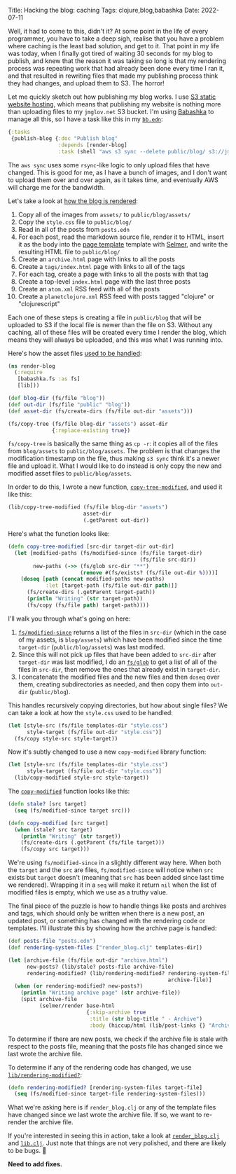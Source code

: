 Title: Hacking the blog: caching
Tags: clojure,blog,babashka
Date: 2022-07-11

Well, it had to come to this, didn't it? At some point in the life of every
programmer, you have to take a deep sigh, realise that you have a problem where
caching is the least bad solution, and get to it. That point in my life was
today, when I finally got tired of waiting 30 seconds for my blog to publish,
and knew that the reason it was taking so long is that my rendering process was
repeating work that had already been done every time I ran it, and that resulted
in rewriting files that made my publishing process think they had changes, and
upload them to S3. The horror!

Let me quickly sketch out how publishing my blog works. I use [S3 static website
hosting](https://docs.aws.amazon.com/AmazonS3/latest/userguide/WebsiteHosting.html),
which means that publishing my website is nothing more than uploading files to
my `jmglov.net` S3 bucket. I'm using
[Babashka](https://github.com/babashka/babashka) to manage all this, so I have a
task like this in my
[`bb.edn`](https://github.com/jmglov/jmglov.net/blob/main/bb.edn):

``` clojure
{:tasks
 {publish-blog {:doc "Publish blog"
                :depends [render-blog]
                :task (shell "aws s3 sync --delete public/blog/ s3://jmglov.net/blog/")}}}
```

The `aws sync` uses some `rsync`-like logic to only upload files that have
changed. This is good for me, as I have a bunch of images, and I don't want to
upload them over and over again, as it takes time, and eventually AWS will
charge me for the bandwidth.

Let's take a look at [how the blog is
rendered](https://github.com/jmglov/jmglov.net/blob/main/render_blog.clj):
1. Copy all of the images from `assets/` to `public/blog/assets/`
2. Copy the `style.css` file to `public/blog/`
3. Read in all of the posts from `posts.edn`
4. For each post, read the markdown source file, render it to HTML, insert it as
   the body into the [page
   template](https://github.com/jmglov/jmglov.net/blob/main/blog/templates/base.html)
   template with [Selmer](https://github.com/yogthos/Selmer), and write the
   resulting HTML file to `public/blog/`
5. Create an `archive.html` page with links to all the posts
6. Create a `tags/index.html` page with links to all of the tags
7. For each tag, create a page with links to all the posts with that tag
8. Create a top-level `index.html` page with the last three posts
9. Create an `atom.xml` RSS feed with all of the posts
10. Create a `planetclojure.xml` RSS feed with posts tagged "clojure" or
    "clojurescript"

Each one of these steps is creating a file in `public/blog` that will be
uploaded to S3 if the local file is newer than the file on S3. Without any
caching, all of these files will be created every time I render the blog, which
means they will always be uploaded, and this was what I was running into.

Here's how the asset files [used to be
handled](https://github.com/jmglov/jmglov.net/blob/a9f05b17f2459257e48c6807622df5fbc8951d5f/render_blog.clj#L32):

``` clojure
(ns render-blog
  (:require
   [babashka.fs :as fs]
   [lib]))

(def blog-dir (fs/file "blog"))
(def out-dir (fs/file "public" "blog"))
(def asset-dir (fs/create-dirs (fs/file out-dir "assets")))

(fs/copy-tree (fs/file blog-dir "assets") asset-dir
              {:replace-existing true})
```

`fs/copy-tree` is basically the same thing as `cp -r`: it copies all of the
files from `blog/assets` to `public/blog/assets`. The problem is that changes
the modification timestamp on the file, thus making `s3 sync` think it's a newer
file and upload it. What I would like to do instead is only copy the new and
modified asset files to `public/blog/assets`.

In order to do this, I wrote a new
function,
[`copy-tree-modified`](https://github.com/jmglov/jmglov.net/blob/fb1d1d28c9ef1289309cb539bd85e1ddb9400916/lib.clj#L23),
and used it like this:

``` clojure
(lib/copy-tree-modified (fs/file blog-dir "assets")
                        asset-dir
                        (.getParent out-dir))
```

Here's what the function looks like:

``` clojure
(defn copy-tree-modified [src-dir target-dir out-dir]
  (let [modified-paths (fs/modified-since (fs/file target-dir)
                                          (fs/file src-dir))
        new-paths (->> (fs/glob src-dir "**")
                       (remove #(fs/exists? (fs/file out-dir %))))]
    (doseq [path (concat modified-paths new-paths)
            :let [target-path (fs/file out-dir path)]]
      (fs/create-dirs (.getParent target-path))
      (println "Writing" (str target-path))
      (fs/copy (fs/file path) target-path))))
```

I'll walk you through what's going on here:
1. [`fs/modified-since`](https://babashka.org/fs/codox/babashka.fs.html#var-modified-since)
   returns a list of the files in `src-dir` (which in the case of my assets, is
   `blog/assets`) which have been modified since the time `target-dir`
   (`public/blog/assets`) was last modifed.
2. Since this will not pick up files that have been added to `src-dir` after
   `target-dir` was last modified, I do an
   [`fs/glob`](https://babashka.org/fs/codox/babashka.fs.html#var-glob) to get a
   list of all of the files in `src-dir`, then remove the ones that already
   exist in `target-dir`.
3. I concatenate the modified files and the new files and then `doseq` over
   them, creating subdirectories as needed, and then copy them into `out-dir`
   (`public/blog`).

This handles recursively copying directories, but how about single files? We can
take a look at how the `style.css` used to be handled:

``` clojure
(let [style-src (fs/file templates-dir "style.css")
      style-target (fs/file out-dir "style.css")]
  (fs/copy style-src style-target))
```

Now it's subtly changed to use a new `copy-modified` library function:

``` clojure
(let [style-src (fs/file templates-dir "style.css")
      style-target (fs/file out-dir "style.css")]
  (lib/copy-modified style-src style-target))
```

The
[`copy-modified`](https://github.com/jmglov/jmglov.net/blob/fb1d1d28c9ef1289309cb539bd85e1ddb9400916/lib.clj#L14)
function looks like this:

``` clojure
(defn stale? [src target]
  (seq (fs/modified-since target src)))

(defn copy-modified [src target]
  (when (stale? src target)
    (println "Writing" (str target))
    (fs/create-dirs (.getParent (fs/file target)))
    (fs/copy src target)))
```

We're using `fs/modified-since` in a slightly different way here. When both the
`target` and the `src` are files, `fs/modified-since` will notice when `src`
exists but `target` doesn't (meaning that `src` has been added since last time
we rendered). Wrapping it in a `seq` will make it return `nil` when the list of
modified files is empty, which we use as a truthy value.

The final piece of the puzzle is how to handle things like posts and archives
and tags, which should only be written when there is a new post, an updated
post, or something has changed with the rendering code or templates. I'll
illustrate this by showing how the archive page is handled:

``` clojure
(def posts-file "posts.edn")
(def rendering-system-files ["render_blog.clj" templates-dir])

(let [archive-file (fs/file out-dir "archive.html")
      new-posts? (lib/stale? posts-file archive-file)
      rendering-modified? (lib/rendering-modified? rendering-system-files
                                                   archive-file)]
  (when (or rendering-modified? new-posts?)
    (println "Writing archive page" (str archive-file))
    (spit archive-file
          (selmer/render base-html
                         {:skip-archive true
                          :title (str blog-title " - Archive")
                          :body (hiccup/html (lib/post-links {} "Archive" posts))}))))
```

To determine if there are new posts, we check if the archive file is stale with
respect to the posts file, meaning that the posts file has changed since we last
wrote the archive file.

To determine if any of the rendering code has changed, we use
[`lib/rendering-modified?`](https://github.com/jmglov/jmglov.net/blob/fb1d1d28c9ef1289309cb539bd85e1ddb9400916/lib.clj#L11):

``` clojure
(defn rendering-modified? [rendering-system-files target-file]
  (seq (fs/modified-since target-file rendering-system-files)))
```

What we're asking here is if `render_blog.clj` or any of the template files have
changed since we last wrote the archive file. If so, we want to re-render the
archive file.

If you're interested in seeing this in action, take a look at
[`render_blog.clj`](https://github.com/jmglov/jmglov.net/blob/main/render_blog.clj)
and [`lib.clj`](https://github.com/jmglov/jmglov.net/blob/main/lib.clj). Just
note that things are not very polished, and there are likely to be bugs. 😬

**Need to add fixes.**

